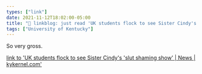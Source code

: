 ```yaml
---
types: ["link"]
date: 2021-11-12T18:02:00-05:00
title: "🔗 linkblog: just read 'UK students flock to see Sister Cindy's 'slut shaming show' | News | kykernel.com'"
tags: ["University of Kentucky"]
---
```

So very gross.
 
[link to 'UK students flock to see Sister Cindy's 'slut shaming show' | News | kykernel.com'](http://www.kykernel.com/news/uk-students-flock-to-see-sister-cindys-slut-shaming-show/article_07c74b8a-4401-11ec-aab9-2b73adc45618.html)
